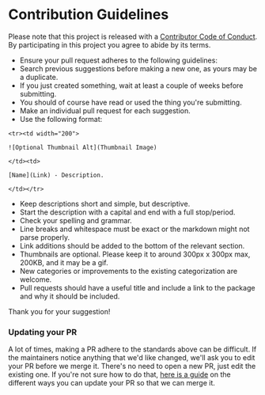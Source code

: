 # Contribution Guidelines

Please note that this project is released with a [Contributor Code of Conduct](CODE_OF_CONDUCT.MD). By participating in this project you agree to abide by its terms.

- Ensure your pull request adheres to the following guidelines:
- Search previous suggestions before making a new one, as yours may be a duplicate.
- If you just created something, wait at least a couple of weeks before submitting.
- You should of course have read or used the thing you're submitting.
- Make an individual pull request for each suggestion.
- Use the following format:

```
<tr><td width="200">

![Optional Thumbnail Alt](Thumbnail Image)

</td><td>

[Name](Link) - Description.

</td></tr>
```

- Keep descriptions short and simple, but descriptive.
- Start the description with a capital and end with a full stop/period.
- Check your spelling and grammar.
- Line breaks and whitespace must be exact or the markdown might not parse properly.
- Link additions should be added to the bottom of the relevant section.
- Thumbnails are optional. Please keep it to around 300px x 300px max, 200KB, and it may be a gif.
- New categories or improvements to the existing categorization are welcome.
- Pull requests should have a useful title and include a link to the package and why it should be included.

Thank you for your suggestion!

### Updating your PR

A lot of times, making a PR adhere to the standards above can be difficult. If the maintainers notice anything that we'd like changed, we'll ask you to edit your PR before we merge it. There's no need to open a new PR, just edit the existing one. If you're not sure how to do that, [here is a guide](https://github.com/RichardLitt/docs/blob/master/amending-a-commit-guide.md) on the different ways you can update your PR so that we can merge it.
